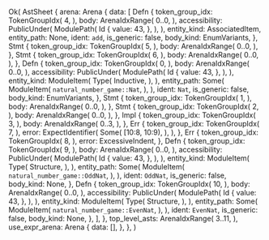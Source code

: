 Ok(
    AstSheet {
        arena: Arena {
            data: [
                Defn {
                    token_group_idx: TokenGroupIdx(
                        4,
                    ),
                    body: ArenaIdxRange(
                        0..0,
                    ),
                    accessibility: PublicUnder(
                        ModulePath(
                            Id {
                                value: 43,
                            },
                        ),
                    ),
                    entity_kind: AssociatedItem,
                    entity_path: None,
                    ident: `add`,
                    is_generic: false,
                    body_kind: EnumVariants,
                },
                Stmt {
                    token_group_idx: TokenGroupIdx(
                        5,
                    ),
                    body: ArenaIdxRange(
                        0..0,
                    ),
                },
                Stmt {
                    token_group_idx: TokenGroupIdx(
                        6,
                    ),
                    body: ArenaIdxRange(
                        0..0,
                    ),
                },
                Defn {
                    token_group_idx: TokenGroupIdx(
                        0,
                    ),
                    body: ArenaIdxRange(
                        0..0,
                    ),
                    accessibility: PublicUnder(
                        ModulePath(
                            Id {
                                value: 43,
                            },
                        ),
                    ),
                    entity_kind: ModuleItem(
                        Type(
                            Inductive,
                        ),
                    ),
                    entity_path: Some(
                        ModuleItem(
                            `natural_number_game::Nat`,
                        ),
                    ),
                    ident: `Nat`,
                    is_generic: false,
                    body_kind: EnumVariants,
                },
                Stmt {
                    token_group_idx: TokenGroupIdx(
                        1,
                    ),
                    body: ArenaIdxRange(
                        0..0,
                    ),
                },
                Stmt {
                    token_group_idx: TokenGroupIdx(
                        2,
                    ),
                    body: ArenaIdxRange(
                        0..0,
                    ),
                },
                Impl {
                    token_group_idx: TokenGroupIdx(
                        3,
                    ),
                    body: ArenaIdxRange(
                        0..3,
                    ),
                },
                Err {
                    token_group_idx: TokenGroupIdx(
                        7,
                    ),
                    error: ExpectIdentifier(
                        Some(
                            [10:8, 10:9),
                        ),
                    ),
                },
                Err {
                    token_group_idx: TokenGroupIdx(
                        8,
                    ),
                    error: ExcessiveIndent,
                },
                Defn {
                    token_group_idx: TokenGroupIdx(
                        9,
                    ),
                    body: ArenaIdxRange(
                        0..0,
                    ),
                    accessibility: PublicUnder(
                        ModulePath(
                            Id {
                                value: 43,
                            },
                        ),
                    ),
                    entity_kind: ModuleItem(
                        Type(
                            Structure,
                        ),
                    ),
                    entity_path: Some(
                        ModuleItem(
                            `natural_number_game::OddNat`,
                        ),
                    ),
                    ident: `OddNat`,
                    is_generic: false,
                    body_kind: None,
                },
                Defn {
                    token_group_idx: TokenGroupIdx(
                        10,
                    ),
                    body: ArenaIdxRange(
                        0..0,
                    ),
                    accessibility: PublicUnder(
                        ModulePath(
                            Id {
                                value: 43,
                            },
                        ),
                    ),
                    entity_kind: ModuleItem(
                        Type(
                            Structure,
                        ),
                    ),
                    entity_path: Some(
                        ModuleItem(
                            `natural_number_game::EvenNat`,
                        ),
                    ),
                    ident: `EvenNat`,
                    is_generic: false,
                    body_kind: None,
                },
            ],
        },
        top_level_asts: ArenaIdxRange(
            3..11,
        ),
        use_expr_arena: Arena {
            data: [],
        },
    },
)